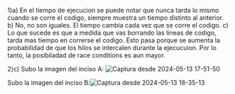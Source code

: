 1)a) En el tiempo de ejecucion se puede notar que nunca tarda lo mismo cuando se corre el codigo, siempre muestra un tiempo distinto al anterior.
b) No, no son iguales. El tiempo cambia cada vez que se corre el codigo.
c) Lo que sucede es que a medida que vas borrando las lineas de codigo, tarda mas tiempo en correrse el codigo. Esto pasa porque se aumenta la probabilidad de que los hilos se intercalen durante la ejecucuion. Por lo tanto, la posibiladad de race conditions es aun mayor.

2)c) Subo la imagen del inciso A:
![Captura desde 2024-05-13 17-51-50](https://github.com/emizack/ASO2024TPs2/assets/167138505/7c42c708-d3c2-4c2a-a6f3-0903e01da35c)


Subo la imagen del inciso B:![Captura desde 2024-05-13 18-35-13](https://github.com/emizack/ASO2024TPs2/assets/167138505/81d1b07a-bf60-4095-9357-b57cc1d8646a)

